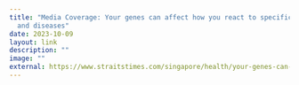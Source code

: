 ```yaml
---
title: "Media Coverage: Your genes can affect how you react to specific drugs
  and diseases"
date: 2023-10-09
layout: link
description: ""
image: ""
external: https://www.straitstimes.com/singapore/health/your-genes-can-affect-how-you-react-to-specific-drugs-and-diseases
---
```

